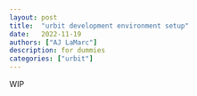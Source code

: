 ```yaml
---
layout: post
title:  "urbit development environment setup"
date:   2022-11-19
authors: ["AJ LaMarc"]
description: for dummies
categories: ["urbit"]
---
```


WIP